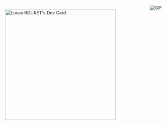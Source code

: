 
<img align="right" alt="GIF" src="https://pbs.twimg.com/profile_banners/858280805499637760/1729847499/1080x360" />

<a href="https://app.daily.dev/rouret"><img src="https://api.daily.dev/devcards/v2/W8IJCRWReP5eiRgzyI2WI.png?type=default&r=2pp" width="356" alt="Lucas ROURET's Dev Card"/></a>
